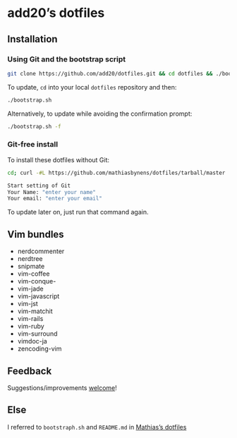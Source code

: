 
# add20’s dotfiles

## Installation

### Using Git and the bootstrap script

```bash
git clone https://github.com/add20/dotfiles.git && cd dotfiles && ./bootstrap.sh
```

To update, `cd` into your local `dotfiles` repository and then:

```bash
./bootstrap.sh
```

Alternatively, to update while avoiding the confirmation prompt:

```bash
./bootstrap.sh -f
```

### Git-free install

To install these dotfiles without Git:

```bash
cd; curl -#L https://github.com/mathiasbynens/dotfiles/tarball/master | tar -xzv --strip-components 1 --exclude={README.md,bootstrap.sh}
```

```bash
Start setting of Git
Your Name: "enter your name"
Your email: "enter your email"
```

To update later on, just run that command again.

## Vim bundles

* nerdcommenter
* nerdtree
* snipmate
* vim-coffee
* vim-conque-
* vim-jade
* vim-javascript
* vim-jst
* vim-matchit
* vim-rails
* vim-ruby
* vim-surround
* vimdoc-ja
* zencoding-vim


## Feedback

Suggestions/improvements
[welcome](https://github.com/add20/dotfiles/issues)!

## Else

I referred to `bootstraph.sh` and `README.md` in [Mathias’s dotfiles](https://github.com/mathiasbynens/dotfiles)
